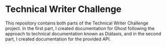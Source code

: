 # Technical Writer Challenge

This repository contains both parts of the Technical Writer Challenge project. In the first part, I created documentation for Ghost following the approach to technical documentation known as Diátaxis, and in the second part, I created documentation for the provided API.
